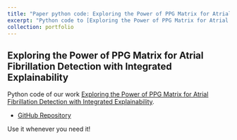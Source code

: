 ```yaml
---
title: "Paper python code: Exploring the Power of PPG Matrix for Atrial Fibrillation Detection with Integrated Explainability"
excerpt: "Python code to [Exploring the Power of PPG Matrix for Atrial Fibrillation Detection with Integrated Explainability](http://dx.doi.org/10.2139/ssrn.4514512) paper."
collection: portfolio
---
```


## Exploring the Power of PPG Matrix for Atrial Fibrillation Detection with Integrated Explainability
Python code of our work [Exploring the Power of PPG Matrix for Atrial Fibrillation Detection with Integrated Explainability](http://dx.doi.org/10.2139/ssrn.4514512).

* [GitHub Repository](https://github.com/cfusterbarcelo/PPM)

Use it whenever you need it!
